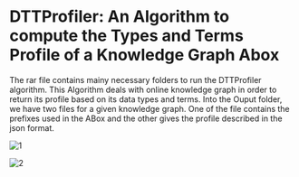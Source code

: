 # DTTProfiler: An Algorithm to compute the Types and Terms Profile of a Knowledge Graph Abox

The rar file contains mainy necessary folders to run the DTTProfiler algorithm. This Algorithm deals with online knowledge graph in order to return its profile based on its data types and terms. Into the Ouput folder, we have two files for a given knowledge graph. One of the file contains the prefixes used in the ABox and the other gives the profile described in the json format.

![1](https://user-images.githubusercontent.com/89542053/130845337-e9535743-e400-4fe6-80e2-a4c548a8c57c.PNG)


![2](https://user-images.githubusercontent.com/89542053/130845361-1433d427-fd95-4b99-863a-b88e1548e1e0.PNG)

